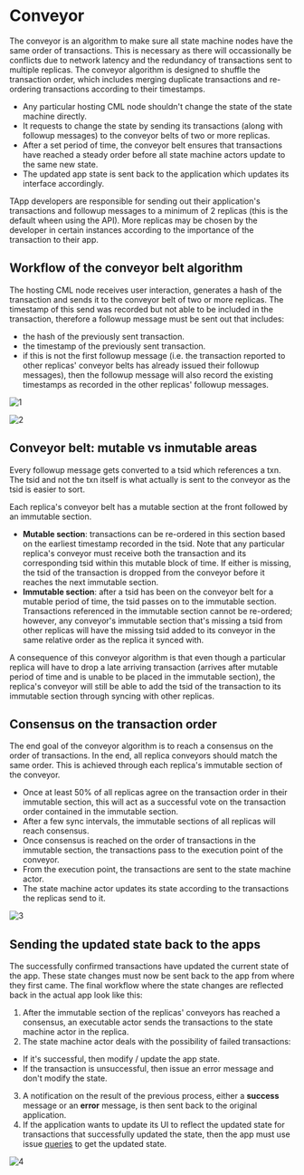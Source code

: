 # Conveyor

The conveyor is an algorithm to make sure all state machine nodes have the same order of transactions. This is necessary as there will occassionally be conflicts due to network latency and the redundancy of transactions sent to multiple replicas. The conveyor algorithm is designed to shuffle the transaction order, which includes merging duplicate transactions and re-ordering transactions according to their timestamps.

* Any particular hosting CML node shouldn't change the state of the state machine directly.
* It requests to change the state by sending its transactions (along with followup messages) to the conveyor belts of two or more replicas.
* After a set period of time, the conveyor belt ensures that transactions have reached a steady order before all state machine actors update to the same new state.
* The updated app state is sent back to the application which updates its interface accordingly.

TApp developers are responsible for sending out their application's transactions and followup messages to a minimum of 2 replicas (this is the default wheen using the API). More replicas may be chosen by the developer in certain instances according to the importance of the transaction to their app.

## Workflow of the conveyor belt algorithm

The hosting CML node receives user interaction, generates a hash of the transaction and sends it to the conveyor belt of two or more replicas. The timestamp of this send was recorded but not able to be included in the transaction, therefore a followup message must be sent out that includes:

* the hash of the previously sent transaction.
* the timestamp of the previously sent transaction.
* if this is not the first followup message (i.e. the transaction reported to other replicas' conveyor belts has already issued their followup messages), then the followup message will also record the existing timestamps as recorded in the other replicas' followup messages.

![1](https://user-images.githubusercontent.com/86096370/159138351-9230a110-1ff3-483a-9457-7581b36706e8.png)

![2](https://user-images.githubusercontent.com/86096370/159138355-4f6d7c6d-e037-4046-8a87-fc4a85a0e11d.png)

## Conveyor belt: mutable vs inmutable areas

Every followup message gets converted to a tsid which references a txn. The tsid and not the txn itself is what actually is sent to the conveyor as the tsid is easier to sort. 

Each replica's conveyor belt has a mutable section at the front followed by an immutable section.

* **Mutable section**: transactions can be re-ordered in this section based on the earliest timestamp recorded in the tsid. Note that any particular replica's conveyor must receive both the transaction and its corresponding tsid within this mutable block of time. If either is missing, the tsid of the transaction is dropped from the conveyor before it reaches the next immutable section.
* **Immutable section**: after a tsid has been on the conveyor belt for a mutable period of time, the tsid passes on to the immutable section. Transactions referenced in the immutable section cannot be re-ordered; however, any conveyor's immutable section that's missing a tsid from other replicas will have the missing tsid added to its conveyor in the same relative order as the replica it synced with.

A consequence of this conveyor algorithm is that even though a particular replica will have to drop a late arriving transaction (arrives after mutable period of time and is unable to be placed in the immutable section), the replica's conveyor will still be able to add the tsid of the transaction to its immutable section through syncing with other replicas.

## Consensus on the transaction order

The end goal of the conveyor algorithm is to reach a consensus on the order of transactions. In the end, all replica conveyors should match the same order. This is achieved through each replica's immutable section of the conveyor. 

* Once at least 50% of all replicas agree on the transaction order in their immutable section, this will act as a successful vote on the transaction order contained in the immutable section.
* After a few sync intervals, the immutable sections of all replicas will reach consensus.
* Once consensus is reached on the order of transactions in the immutable section, the transactions pass to the execution point of the conveyor.
* From the execution point, the transactions are sent to the state machine actor.
* The state machine actor updates its state according to the transactions the replicas send to it.

![3](https://user-images.githubusercontent.com/86096370/159138357-b1c0729a-04e8-4ad6-87b4-b9b39cbf71fb.png)

## Sending the updated state back to the apps

The successfully confirmed transactions have updated the current state of the app. These state changes must now be sent back to the app from where they first came. The final workflow where the state changes are reflected back in the actual app look like this:

1. After the immutable section of the replicas' conveyors has reached a consensus, an executable actor sends the transactions to the state machine actor in the replica.
1. The state machine actor deals with the possibility of failed transactions:

* If it's successful, then modify / update the app state.
* If the transaction is unsuccessful, then issue an error message and don't modify the state.

3. A notification on the result of the previous process, either a **success** message or an **error** message, is then sent back to the original application.
3. If the application wants to update its UI to reflect the updated state for transactions that successfully updated the state, then the app must use issue [queries](queries.md) to get the updated state.

![4](https://user-images.githubusercontent.com/86096370/159138361-4a7a5769-5d62-4602-9216-4453b27a39ae.png)
